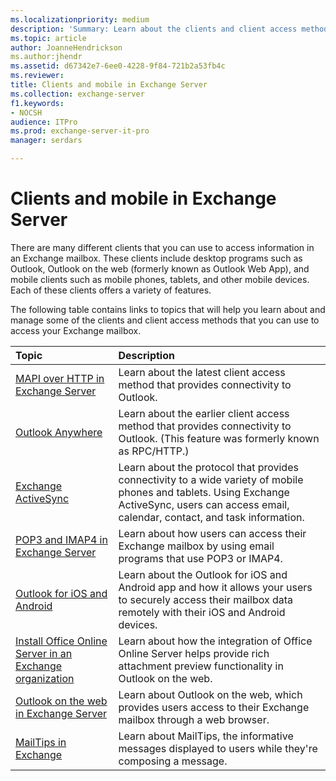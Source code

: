 ```yaml
---
ms.localizationpriority: medium
description: 'Summary: Learn about the clients and client access methods you can use to access your Exchange Server 2016 or Exchange Server 2019 mailbox, and the topics available to assist you.'
ms.topic: article
author: JoanneHendrickson
ms.author:jhendr
ms.assetid: d67342e7-6ee0-4228-9f84-721b2a53fb4c
ms.reviewer: 
title: Clients and mobile in Exchange Server
ms.collection: exchange-server
f1.keywords:
- NOCSH
audience: ITPro
ms.prod: exchange-server-it-pro
manager: serdars

---
```


# Clients and mobile in Exchange Server

There are many different clients that you can use to access information in an Exchange mailbox. These clients include desktop programs such as Outlook, Outlook on the web (formerly known as Outlook Web App), and mobile clients such as mobile phones, tablets, and other mobile devices. Each of these clients offers a variety of features.

The following table contains links to topics that will help you learn about and manage some of the clients and client access methods that you can use to access your Exchange mailbox.

|**Topic**|**Description**|
|:-----|:-----|
|[MAPI over HTTP in Exchange Server](mapi-over-http/mapi-over-http.md)|Learn about the latest client access method that provides connectivity to Outlook.|
|[Outlook Anywhere](../../ExchangeServer2013/outlook-anywhere-exchange-2013-help.md)|Learn about the earlier client access method that provides connectivity to Outlook. (This feature was formerly known as RPC/HTTP.)|
|[Exchange ActiveSync](exchange-activesync/exchange-activesync.md)|Learn about the protocol that provides connectivity to a wide variety of mobile phones and tablets. Using Exchange ActiveSync, users can access email, calendar, contact, and task information.|
|[POP3 and IMAP4 in Exchange Server](pop3-and-imap4/pop3-and-imap4.md)|Learn about how users can access their Exchange mailbox by using email programs that use POP3 or IMAP4.|
|[Outlook for iOS and Android](outlook-for-ios-and-android/outlook-for-ios-and-android.md)|Learn about the Outlook for iOS and Android app and how it allows your users to securely access their mailbox data remotely with their iOS and Android devices.|
|[Install Office Online Server in an Exchange organization](../plan-and-deploy/install-office-online-server.md)|Learn about how the integration of Office Online Server helps provide rich attachment preview functionality in Outlook on the web.|
|[Outlook on the web in Exchange Server](outlook-on-the-web/outlook-on-the-web.md)|Learn about Outlook on the web, which provides users access to their Exchange mailbox through a web browser.|
|[MailTips in Exchange](../../ExchangeServer2013/mailtips-exchange-2013-help.md)|Learn about MailTips, the informative messages displayed to users while they're composing a message.|